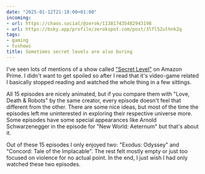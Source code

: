 ```yaml
---
date: "2025-01-12T21:18:00+01:00"
incoming:
- url: https://chaos.social/@zerok/113817435482943198
- url: https://bsky.app/profile/zerokspot.com/post/3lfl52ulhnk2q
tags:
- gaming
- tvshows
title: Sometimes secret levels are also boring
---
```


I've seen lots of mentions of a show called ["Secret Level"](https://en.wikipedia.org/wiki/Secret_Level) on Amazon Prime. I didn't want to get spoiled so after I read that it's video-game related I basically stopped reading and watched the whole thing in a few sittings.

All 15 episodes are nicely animated, but if you compare them with "Love, Death & Robots" by the same creator, every episode doesn't feel that different from the other. There are some nice ideas, but most of the time the episodes left me uninterested in exploring their respective universe more. Some episodes have some special appearances like Arnold Schwarzenegger in the episode for "New World: Aeternum" but that's about it.

Out of these 15 episodes I only enjoyed two: "Exodus: Odyssey" and "Concord: Tale of the Implacable". The rest felt mostly empty or just too focused on violence for no actual point.  In the end, I just wish I had only watched these two episodes.
